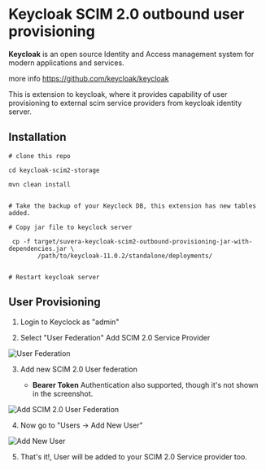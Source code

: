 # Keycloak SCIM 2.0 outbound user provisioning

**Keycloak** is an open source Identity and Access management system for modern applications and services.

more info https://github.com/keycloak/keycloak


This is extension to keycloak, where it provides capability of user provisioning to external scim service providers from keycloak identity server.


## Installation

```
# clone this repo

cd keycloak-scim2-storage

mvn clean install


# Take the backup of your Keyclock DB, this extension has new tables added.

# Copy jar file to keyclock server

 cp -f target/suvera-keycloak-scim2-outbound-provisioning-jar-with-dependencies.jar \
        /path/to/keycloak-11.0.2/standalone/deployments/


# Restart keycloak server

```

## User Provisioning

1) Login to Keyclock as "admin"

2) Select "User Federation" Add SCIM 2.0 Service Provider 

![User Federation](https://suvera.github.io/assets/images/scim2_storage_01.png)


3) Add new SCIM 2.0 User federation 

    - **Bearer Token** Authentication also supported,  though it's not shown in the screenshot.

![Add SCIM 2.0 User Federation](https://suvera.github.io/assets/images/scim2_storage_02.png)


4) Now go to "Users -> Add New User" 

![Add New User](https://suvera.github.io/assets/images/scim2_storage_03.png)


5) That's it!, User will be added to your SCIM 2.0 Service provider too. 

